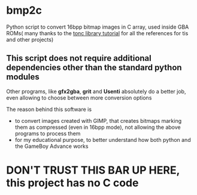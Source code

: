 # bmp2c
Python script to convert 16bpp bitmap images in C array, used inside GBA ROMs( many thanks to the [tonc library tutorial](https://www.coranac.com/tonc/text/toc.htm) for all the references for tis and other projects)

## This script does not require additional dependencies other than the standard python modules
Other programs, like **gfx2gba**, **grit** and **Usenti** absolutely do a better job, even allowing to choose between more conversion options

The reason behind this software is
 - to convert images created with GIMP, that creates bitmaps marking them as compressed (even in 16bpp mode), not allowing the above programs to process them
 - for my educational purpose, to better understand how both python and the GameBoy Advance works

# DON'T TRUST THIS BAR UP HERE, this project has no C code
